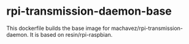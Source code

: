 # rpi-transmission-daemon-base

This dockerfile builds the base image for machavez/rpi-transmission-daemon. It is based on resin/rpi-raspbian.
